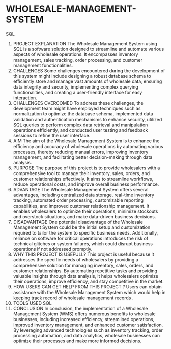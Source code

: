 # WHOLESALE-MANAGEMENT-SYSTEM
SQL
1.	PROJECT EXPLANATION
The Wholesale Management System using SQL is a software solution designed to streamline and automate various aspects of wholesale operations. It encompasses inventory management, sales tracking, order processing, and customer management functionalities.
2.	CHALLENGES
Some challenges encountered during the development of this system might include designing a robust database schema to efficiently store and manage vast amounts of wholesale data, ensuring data integrity and security, implementing complex querying functionalities, and creating a user-friendly interface for easy interaction.
3.	CHALLENGES OVERCOMED
To address these challenges, the development team might have employed techniques such as normalization to optimize the database schema, implemented data validation and authentication mechanisms to enhance security, utilized SQL queries to perform complex data retrieval and manipulation operations efficiently, and conducted user testing and feedback sessions to refine the user interface.
4.	AIM 
The aim of the Wholesale Management System is to enhance the efficiency and accuracy of wholesale operations by automating various processes, thereby reducing manual errors, improving inventory management, and facilitating better decision-making through data analysis.
5.	PURPOSE 
The purpose of this project is to provide wholesalers with a comprehensive tool to manage their inventory, sales, orders, and customer relationships effectively. It aims to streamline workflows, reduce operational costs, and improve overall business performance.
6.	ADVANTAGE
The Wholesale Management System offers several advantages, including centralized data storage, real-time inventory tracking, automated order processing, customizable reporting capabilities, and improved customer relationship management. It enables wholesalers to optimize their operations, minimize stockouts and overstock situations, and make data-driven business decisions.
7.	DISADVANTAGE
One potential disadvantage of the Wholesale Management System could be the initial setup and customization required to tailor the system to specific business needs. Additionally, reliance on software for critical operations introduces the risk of technical glitches or system failures, which could disrupt business operations if not addressed promptly.
8.	WHY THIS PROJECT IS USEFULL?
This project is useful because it addresses the specific needs of wholesalers by providing a comprehensive solution for managing inventory, sales, orders, and customer relationships. By automating repetitive tasks and providing valuable insights through data analysis, it helps wholesalers optimize their operations, improve efficiency, and stay competitive in the market.
9.	HOW USERS CAN GET HELP FROM THIS PROJECT ?
Users can obtain assistance with the Wholesale Management System which would help in keeping track record of wholesale management records .
10.	TOOLS USED
SQL
11.	CONCLUSION 
In conclusion, the implementation of a Wholesale Management System (WMS) offers numerous benefits to wholesale businesses, including increased efficiency, streamlined operations, improved inventory management, and enhanced customer satisfaction. By leveraging advanced technologies such as inventory tracking, order processing automation, and data analytics, wholesale businesses can optimize their processes and make more informed decisions.
